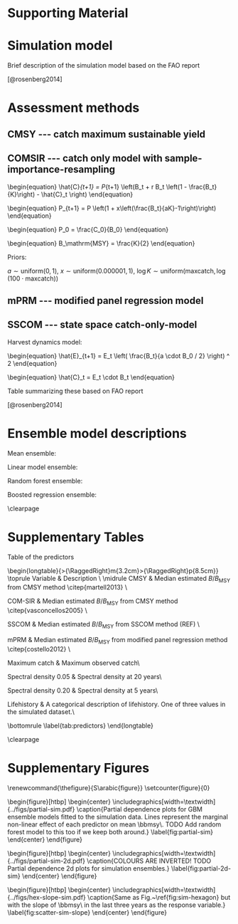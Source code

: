 # Supporting Material

# Simulation model

Brief description of the simulation model based on the FAO report

[@rosenberg2014]

# Assessment methods

## CMSY --- catch maximum sustainable yield

## COMSIR --- catch only model with sample-importance-resampling

\begin{equation}
\hat{C}_{t+1} = P_{t+1} \left(B_t + r B_t \left(1 - \frac{B_t}{K}\right) - \hat{C}_t \right)
\end{equation}

\begin{equation}
P_{t+1} = P \left(1 + x\left(\frac{B_t}{aK}-1\right)\right)
\end{equation}

\begin{equation}
P_0 = \frac{C_0}{B_0}
\end{equation}

\begin{equation}
B_\mathrm{MSY} = \frac{K}{2}
\end{equation}

Priors: 

$a \sim \mathrm{uniform}(0, 1)$, $x \sim \mathrm{uniform}(0.000001, 1)$, $\log K \sim \mathrm{uniform}(\mathrm{max catch}, \log (100 \cdot \mathrm{max catch}))$

## mPRM --- modified panel regression model

## SSCOM --- state space catch-only-model

Harvest dynamics model:

\begin{equation}
\hat{E}_{t+1} = E_t \left( \frac{B_t}{a \cdot B_0 / 2} \right) ^ 2
\end{equation}

\begin{equation}
\hat{C}_t = E_t \cdot B_t
\end{equation}

Table summarizing these based on FAO report

[@rosenberg2014]

# Ensemble model descriptions

Mean ensemble:

Linear model ensemble:

Random forest ensemble:

Boosted regression ensemble:


\clearpage

# Supplementary Tables

Table of the predictors

\begin{longtable}{>{\RaggedRight}m{3.2cm}>{\RaggedRight}p{8.5cm}}
\toprule
Variable & Description \\ 
\midrule
CMSY & Median estimated $B/B_{\mathrm{MSY}}$ from 
  CMSY method \citep{martell2013} \\ 

COM-SIR & Median estimated $B/B_{\mathrm{MSY}}$ from 
  CMSY method \citep{vasconcellos2005} \\ 

SSCOM & Median estimated $B/B_{\mathrm{MSY}}$ 
  from SSCOM method (REF) \\ 

mPRM & Median estimated $B/B_{\mathrm{MSY}}$ 
  from modified panel regression method \citep{costello2012} \\ 

Maximum catch & Maximum observed catch\\

Spectral density 0.05 & Spectral density at 20 years\\

Spectral density 0.20 & Spectral density at 5 years\\

Lifehistory & A categorical description of lifehistory. 
  One of three values in the simulated dataset.\\

\bottomrule
\label{tab:predictors}
\end{longtable}

\clearpage

# Supplementary Figures

\renewcommand{\thefigure}{S\arabic{figure}}
\setcounter{figure}{0}

\begin{figure}[htbp]
\begin{center}
\includegraphics[width=\textwidth]{../figs/partial-sim.pdf}
\caption{Partial dependence plots for GBM ensemble models fitted to the
simulation data. Lines represent the marginal non-linear effect of each
predictor on mean \bbmsy\\. TODO Add random forest model to this too if we keep
both around.}
\label{fig:partial-sim}
\end{center}
\end{figure}

\begin{figure}[htbp]
\begin{center}
\includegraphics[width=\textwidth]{../figs/partial-sim-2d.pdf}
\caption{COLOURS ARE INVERTED! TODO Partial dependence 2d plots for simulation ensembles.}
\label{fig:partial-2d-sim}
\end{center}
\end{figure}

<!--\begin{figure}[htbp]-->
<!--\begin{center}-->
<!--\includegraphics[width=\textwidth]{../figs/cv-sim-mean-scatter.png}-->
<!--\caption{Cross-validated simulation ensemble scatter plot --- mean B/Bmsy}-->
<!--\label{fig:scatter-sim-mean}-->
<!--\end{center}-->
<!--\end{figure}-->

\begin{figure}[htbp]
\begin{center}
\includegraphics[width=\textwidth]{../figs/hex-slope-sim.pdf}
\caption{Same as Fig.~\ref{fig:sim-hexagon} but with the slope of \bbmsy\\ in
the last three years as the response variable.}
\label{fig:scatter-sim-slope}
\end{center}
\end{figure}

<!--
\begin{figure}[htbp]
\begin{center}
\includegraphics[width=\textwidth]{../figs/performance-sim-scatter.pdf}
\caption{Performance for simulation ensembles.}
\label{fig:performance-sim}
\end{center}
\end{figure}

\begin{figure}[htbp]
\begin{center}
\includegraphics[width=0.6\textwidth]{../figs/roc-sim.pdf}
\caption{ROC for simulation data ensembles.}
\label{fig:roc-sim}
\end{center}
\end{figure}

\begin{figure}[htbp]
\begin{center}
\includegraphics[width=\textwidth]{../figs/partial-ram.pdf}
\caption{Partial dependence plots for RAM ensembles.}
\label{fig:partial-ram}
\end{center}
\end{figure}
-->

<!--
\begin{figure}[htbp]
\begin{center}
\includegraphics[width=\textwidth]{../figs/cv-ram-mean-scatter.png}
\caption{Cross-validated RAM ensemble scatter plot --- mean B/Bmsy}
\label{fig:scatter-ram-mean}
\end{center}
\end{figure}

\begin{figure}[htbp]
\begin{center}
\includegraphics[width=\textwidth]{../figs/cv-ram-slope-scatter.png}
\caption{Cross-validated RAM ensemble scatter plot --- slope B/Bmsy}
\label{fig:scatter-ram-slope}
\end{center}
\end{figure}

\begin{figure}[htbp]
\begin{center}
\includegraphics[width=\textwidth]{../figs/performance-ram-scatter.pdf}
\caption{Performance for RAM ensembles.}
\label{fig:performance-ram}
\end{center}
\end{figure}

\begin{figure}[htbp]
\begin{center}
\includegraphics[width=0.6\textwidth]{../figs/roc-ram.pdf}
\caption{ROC for RAM data ensembles.}
\label{fig:roc-ram}
\end{center}
\end{figure}
-->
